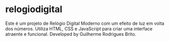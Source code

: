 # relogiodigital
Este é um projeto de Relógio Digital Moderno com um efeito de luz em volta dos números. Utiliza HTML, CSS e JavaScript para criar uma interface atraente e funcional.  Developed by Guilherme Rodrigues Brito.
